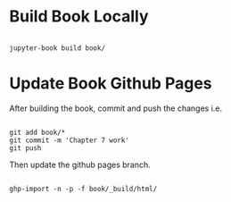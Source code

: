 # Build Book Locally

```

jupyter-book build book/

```

# Update Book Github Pages

After building the book, commit and push the changes i.e.


```

git add book/*
git commit -m 'Chapter 7 work'
git push

```

Then update the github pages branch.

```

ghp-import -n -p -f book/_build/html/

```